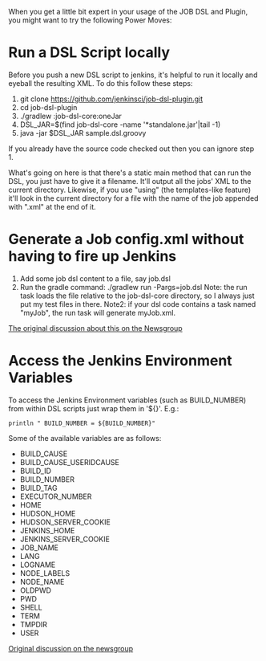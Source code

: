 When you get a little bit expert in your usage of the JOB DSL and Plugin, you might want to try the following Power Moves:

# Run a DSL Script locally
Before you push a new DSL script to jenkins, it's helpful to run it locally and eyeball the resulting XML. To do this follow these steps:

1. git clone https://github.com/jenkinsci/job-dsl-plugin.git
1. cd job-dsl-plugin
1. ./gradlew :job-dsl-core:oneJar
1. DSL_JAR=$(find job-dsl-core -name '*standalone.jar'|tail -1)
1. java -jar $DSL_JAR sample.dsl.groovy

If you already have the source code checked out then you can ignore step 1. 

What's going on here is that there's a static main method that can run the DSL, you just have to give it a filename. It'll output all the jobs' XML to the current directory. Likewise, if you use "using" (the templates-like feature) it'll look in the current directory for a file with the name of the job appended with ".xml" at the end of it.

# Generate a Job config.xml without having to fire up Jenkins
1. Add some job dsl content to a file, say job.dsl
1. Run the gradle command:  ./gradlew run -Pargs=job.dsl
Note: the run task loads the file relative to the job-dsl-core directory, so I always just put my test files in there.
Note2: if your dsl code contains a task named "myJob", the run task will generate myJob.xml.

[The original discussion about this on the Newsgroup](https://groups.google.com/forum/#!msg/job-dsl-plugin/lOYH7bL7AcM/70N1AEW219cJ)

# Access the Jenkins Environment Variables
To access the Jenkins Environment variables (such as BUILD_NUMBER) from within DSL scripts just wrap them in '${}'. E.g.: 

`println " BUILD_NUMBER = ${BUILD_NUMBER}"`

Some of the available variables are as follows:

* BUILD_CAUSE
* BUILD_CAUSE_USERIDCAUSE
* BUILD_ID
* BUILD_NUMBER
* BUILD_TAG
* EXECUTOR_NUMBER
* HOME
* HUDSON_HOME
* HUDSON_SERVER_COOKIE
* JENKINS_HOME
* JENKINS_SERVER_COOKIE
* JOB_NAME
* LANG
* LOGNAME
* NODE_LABELS
* NODE_NAME
* OLDPWD
* PWD
* SHELL
* TERM
* TMPDIR
* USER

[Original  discussion on the newsgroup](https://groups.google.com/d/msg/job-dsl-plugin/ArgUBsLgumo/v77k5G6fllkJ)